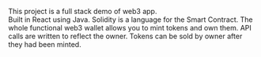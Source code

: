 This project is a full stack demo of web3 app.<br/>Built in React using Java. Solidity is a language for the Smart Contract.
The whole functional web3 wallet allows you to mint tokens and own them.
API calls are written to reflect the owner.
Tokens can be sold by owner after they had been minted.
